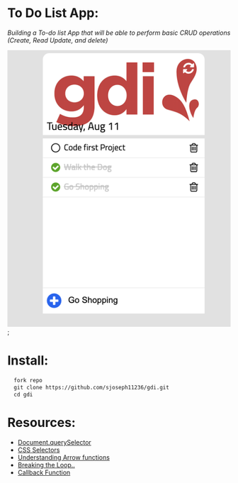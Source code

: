 # To Do List App: 

_Building a To-do list App that will be able to perform basic CRUD operations (Create, Read Update, and delete)_

![gdi](./img/mock.png);

# Install: 
```
  fork repo
  git clone https://github.com/sjoseph11236/gdi.git
  cd gdi
```

# Resources: 
- [Document.querySelector](https://developer.mozilla.org/en-US/docs/Web/API/Document/querySelector)
- [CSS Selectors](https://www.w3schools.com/css/css_selectors.asp)
- [Understanding Arrow functions](https://janhesters.com/understanding-arrow-functions/)
- [Breaking the Loop..](https://medium.com/@RhinoDavid/processing-javascript-arrays-with-foreach-map-reduce-bf40d1e5eac4)
- [Callback Function](https://developer.mozilla.org/en-US/docs/Glossary/Callback_function)